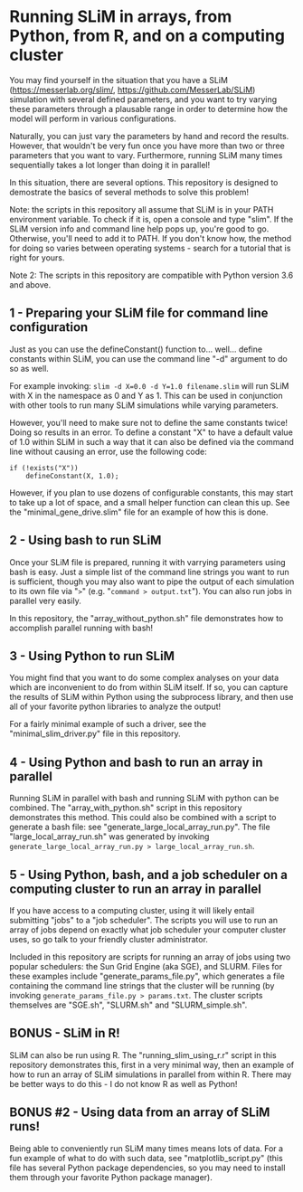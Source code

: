 # Running SLiM in arrays, from Python, from R, and on a computing cluster

You may find yourself in the situation that you have a SLiM (https://messerlab.org/slim/, https://github.com/MesserLab/SLiM) simulation with several defined parameters, and you want to try varying these parameters through a plausable range in order to determine how the model will perform in various configurations.

Naturally, you can just vary the parameters by hand and record the results. However, that wouldn't be very fun once you have more than two or three parameters that you want to vary. Furthermore, running SLiM many times sequentially takes a lot longer than doing it in parallel!

In this situation, there are several options. This repository is designed to demostrate the basics of several methods to solve this problem!

Note: the scripts in this repository all assume that SLiM is in your PATH environment variable. To check if it is, open a console and type "slim". If the SLiM version info and command line help pops up, you're good to go. Otherwise, you'll need to add it to PATH. If you don't know how, the method for doing so varies between operating systems - search for a tutorial that is right for yours.

Note 2: The scripts in this repository are compatible with Python version 3.6 and above.

## 1 - Preparing your SLiM file for command line configuration

Just as you can use the defineConstant() function to... well... define constants within SLiM, you can use the command line "-d" argument to do so as well.

For example invoking: ``slim -d X=0.0 -d Y=1.0 filename.slim`` will run SLiM with X in the namespace as 0 and Y as 1. This can be used in conjunction with other tools to run many SLiM simulations while varying parameters.

However, you'll need to make sure not to define the same constants twice! Doing so results in an error. To define a constant "X" to have a default value of 1.0 within SLiM in such a way that it can also be defined via the command line without causing an error, use the following code:
```
if (!exists("X"))
    defineConstant(X, 1.0);
```
However, if you plan to use dozens of configurable constants, this may start to take up a lot of space, and a small helper function can clean this up. See the "minimal_gene_drive.slim" file for an example of how this is done.

## 2 - Using bash to run SLiM

Once your SLiM file is prepared, running it with varrying parameters using bash is easy. Just a simple list of the command line strings you want to run is sufficient, though you may also want to pipe the output of each simulation to its own file via "``>``" (e.g. "``command > output.txt``"). You can also run jobs in parallel very easily.

In this repository, the "array_without_python.sh" file demonstrates how to accomplish parallel running with bash!

## 3 - Using Python to run SLiM

You might find that you want to do some complex analyses on your data which are inconvenient to do from within SLiM itself. If so, you can capture the results of SLiM within Python using the subprocess library, and then use all of your favorite python libraries to analyze the output!

For a fairly minimal example of such a driver, see the "minimal_slim_driver.py" file in this repository.

## 4 - Using Python and bash to run an array in parallel

Running SLiM in parallel with bash and running SLiM with python can be combined. The "array_with_python.sh" script in this repository demonstrates this method. This could also be combined with a script to generate a bash file: see "generate_large_local_array_run.py". The file "large_local_array_run.sh" was generated by invoking ``generate_large_local_array_run.py > large_local_array_run.sh``.

## 5 - Using Python, bash, and a job scheduler on a computing cluster to run an array in parallel

If you have access to a computing cluster, using it will likely entail submitting "jobs" to a "job scheduler". The scripts you will use to run an array of jobs depend on exactly what job scheduler your computer cluster uses, so go talk to your friendly cluster administrator.

Included in this repository are scripts for running an array of jobs using two popular schedulers: the Sun Grid Engine (aka SGE), and SLURM. Files for these examples include "generate_params_file.py", which generates a file containing the command line strings that the cluster will be running (by invoking ``generate_params_file.py > params.txt``. The cluster scripts themselves are "SGE.sh", "SLURM.sh" and "SLURM_simple.sh".

## BONUS - SLiM in R!

SLiM can also be run using R. The "running_slim_using_r.r" script in this repository demonstrates this, first in a very minimal way, then an example of how to run an array of SLiM simulations in parallel from within R. There may be better ways to do this - I do not know R as well as Python!

## BONUS #2 - Using data from an array of SLiM runs!

Being able to conveniently run SLiM many times means lots of data. For a fun example of what to do with such data, see "matplotlib_script.py" (this file has several Python package dependencies, so you may need to install them through your favorite Python package manager).
